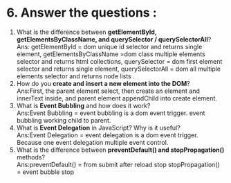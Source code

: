 

# 6. Answer the questions :

1. What is the difference between **getElementById, getElementsByClassName, and querySelector / querySelectorAll**?  
  Ans: getElementById = dom unique id selector and returns single element,
       getElementsByClassName =dom class multiple elements selector and returns html collections,
       querySelector = dom first element selector and returns single element,
       querySelectorAll = dom all multiple elements selector and returns node lists .  
2. How do you **create and insert a new element into the DOM**?  
  Ans:First, the parent element select, then create an element and innerText inside, and  parent element appendChild into create element.
3. What is **Event Bubbling** and how does it work?  
  Ans:Event Bubbling = event bubbling is a dom event trigger. event bubbling working child to parent.
4. What is **Event Delegation** in JavaScript? Why is it useful?  
  Ans:Event Delegation =  event delegation is a dom event trigger. Because one event delegation multiple event control.
5. What is the difference between **preventDefault() and stopPropagation()** methods?  
  Ans:preventDefault() = from submit after reload stop
      stopPropagation() = event bubble stop










